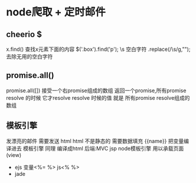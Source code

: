 # node爬取 + 定时邮件

## cheerio $
x.find()  查找x元素下面的内容   $('.box').find('p');
\s  空白字符
.replace(/\s/g,""); 去除无用的空白字符

## promise.all()
promise.all([])   接受一个右promise组成的数组
返回一个promise,所有promise resolve 的时候 它才resolve
resolve 时候的值  就是 所有promise resolve组成的数组

## 模板引擎
发漂亮的邮件  需要发送 html
html 不是静态的 需要数据填充
{{name}}  把变量编译进去
模板引擎 同理 编译成html
后端:MVC  jsp node模板引擎  用以承载页面  (view)
- ejs   变量<%= %>   js<% %>
- jade